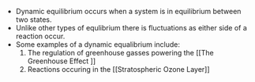 - Dynamic equilibrium occurs when a system is in equilibrium between two states.
- Unlike other types of equlibrium there is fluctuations as either side of a reaction occur.
- Some examples of a dynamic equalibrium include:
	1. The regulation of greenhouse gasses powering the [[The Greenhouse Effect ]]
	2. Reactions occuring in the [[Stratospheric Ozone Layer]] 
